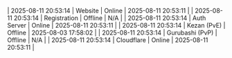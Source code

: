 | 2025-08-11 20:53:14 | Website | Online | 2025-08-11 20:53:11 |
| 2025-08-11 20:53:14 | Registration | Offline | N/A |
| 2025-08-11 20:53:14 | Auth Server | Online | 2025-08-11 20:53:11 |
| 2025-08-11 20:53:14 | Kezan (PvE) | Offline | 2025-08-03 17:58:02 |
| 2025-08-11 20:53:14 | Gurubashi (PvP) | Offline | N/A |
| 2025-08-11 20:53:14 | Cloudflare | Online | 2025-08-11 20:53:11 |
